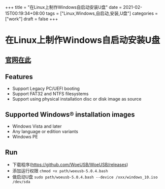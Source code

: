 +++
title = "在Linux上制作Windows自启动安装U盘"
date = 2021-02-15T00:19:34+08:00
tags = ["Linux,Windows,自启动,安装,U盘"]
categories = ["work"]
draft = false
+++

# 在Linux上制作Windows自启动安装U盘

## [官网在此](https://github.com/WoeUSB/WoeUSB)

## Features
- Support Legacy PC/UEFI booting
- Support FAT32 and NTFS filesystems
- Support using physical installation disc or disk image as source
## Supported Windows® installation images
- Windows Vista and later
- Any language or edition variants
- Windows PE
## Run
- 下载程序(https://github.com/WoeUSB/WoeUSB/releases)
- 添加运行权限
``` chmod +x path/woeusb-5.0.4.bash  ```
- 做启动U盘
``` sudo path/woeusb-5.0.4.bash --device /xxx/windows_10.iso /dev/sda  ```